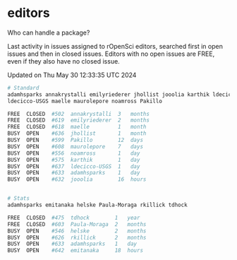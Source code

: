 # editors

Who can handle a package?

Last activity in issues assigned to rOpenSci editors, searched first in open
issues and then in closed issues. Editors with no open issues are FREE, even if
they also have no closed issue.


Updated on Thu May 30 12:33:35 UTC 2024

```bash
# Standard
adamhsparks annakrystalli emilyriederer jhollist jooolia karthik ldecicco
ldecicco-USGS maelle maurolepore noamross Pakillo

FREE  CLOSED  #502  annakrystalli  3   months
FREE  CLOSED  #619  emilyriederer  2   months
FREE  CLOSED  #618  maelle         1   month
BUSY  OPEN    #636  jhollist       1   month
BUSY  OPEN    #599  Pakillo        12  days
BUSY  OPEN    #608  maurolepore    7   days
BUSY  OPEN    #556  noamross       1   day
BUSY  OPEN    #575  karthik        1   day
BUSY  OPEN    #637  ldecicco-USGS  1   day
BUSY  OPEN    #633  adamhsparks    1   day
BUSY  OPEN    #632  jooolia        16  hours


# Stats
adamhsparks emitanaka helske Paula-Moraga rkillick tdhock

FREE  CLOSED  #475  tdhock        1   year
FREE  CLOSED  #603  Paula-Moraga  2   months
BUSY  OPEN    #546  helske        2   months
BUSY  OPEN    #626  rkillick      2   months
BUSY  OPEN    #633  adamhsparks   1   day
BUSY  OPEN    #642  emitanaka     18  hours
```
